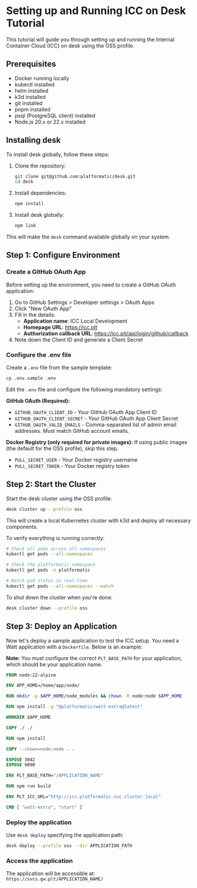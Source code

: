 # Setting up and Running ICC on Desk Tutorial

This tutorial will guide you through setting up and running the Internal Container Cloud (ICC) on desk using the OSS profile.

## Prerequisites

- Docker running locally
- kubectl installed
- helm installed
- k3d installed
- git installed
- pnpm installed
- psql (PostgreSQL client) installed
- Node.js 20.x or 22.x installed

## Installing desk

To install desk globally, follow these steps:

1. Clone the repository:
   ```bash
   git clone git@github.com:platformatic/desk.git
   cd desk
   ```

2. Install dependencies:
   ```bash
   npm install
   ```

3. Install desk globally:
   ```bash
   npm link
   ```

This will make the `desk` command available globally on your system.

## Step 1: Configure Environment

### Create a GitHub OAuth App

Before setting up the environment, you need to create a GitHub OAuth application:

1. Go to GitHub Settings > Developer settings > OAuth Apps
2. Click "New OAuth App"
3. Fill in the details:
   - **Application name**: ICC Local Development
   - **Homepage URL**: https://icc.plt
   - **Authorization callback URL**: https://icc.plt/api/login/github/callback
4. Note down the Client ID and generate a Client Secret

### Configure the .env file

Create a `.env` file from the sample template:

```bash
cp .env.sample .env
```

Edit the `.env` file and configure the following mandatory settings:

**GitHub OAuth (Required):**
- `GITHUB_OAUTH_CLIENT_ID` - Your GitHub OAuth App Client ID
- `GITHUB_OAUTH_CLIENT_SECRET` - Your GitHub OAuth App Client Secret
- `GITHUB_OAUTH_VALID_EMAILS` - Comma-separated list of admin email addresses. Must match GitHub account emails. 

**Docker Registry (only required for private images):**
If using public images (the default for the OSS profile), skip this step.
- `PULL_SECRET_USER` - Your Docker registry username
- `PULL_SECRET_TOKEN` - Your Docker registry token

## Step 2: Start the Cluster

Start the desk cluster using the OSS profile:

```bash
desk cluster up --profile oss
```

This will create a local Kubernetes cluster with k3d and deploy all necessary components.

To verify everything is running correctly:

```bash
# Check all pods across all namespaces
kubectl get pods --all-namespaces

# Check the platformatic namespace
kubectl get pods -n platformatic

# Watch pod status in real-time
kubectl get pods --all-namespaces --watch
```

To shut down the cluster when you're done:

```bash
desk cluster down --profile oss
```

## Step 3: Deploy an Application

Now let's deploy a sample application to test the ICC setup.
You need a Watt application with a `Dockerfile`. Below is an example:

**Note:** You must configure the correct `PLT_BASE_PATH` for your application, which should be your application name. 

```dockerfile
FROM node:22-alpine

ENV APP_HOME=/home/app/node/

RUN mkdir -p $APP_HOME/node_modules && chown -R node:node $APP_HOME

RUN npm install -g "@platformatic/watt-extra@latest"

WORKDIR $APP_HOME

COPY ./ ./

RUN npm install

COPY --chown=node:node . .

EXPOSE 3042
EXPOSE 9090

ENV PLT_BASE_PATH="/APPLICATION_NAME"

RUN npm run build

ENV PLT_ICC_URL="http://icc.platformatic.svc.cluster.local"

CMD [ "watt-extra", "start" ]

```


### Deploy the application

Use `desk deploy` specifying the application path:

```bash
desk deploy --profile oss --dir APPLICATION_PATH
```

### Access the application

The application will be accessible at: `https://svcs.gw.plt/APPLICATION_NAME/` 


